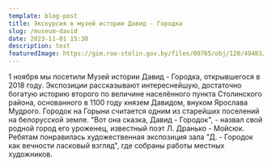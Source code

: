 ```yaml
---
template: blog-post
title: Экскурсия в музей истории Давид - Городка
slug: /museum-david
date: 2023-11-01 15:30
description: test
featuredImage: https://gim.roo-stolin.gov.by/files/00765/obj/120/49483/img/%D0%B8%D0%B7%D0%BE%D0%B1%D1%80%D0%B0%D0%B6%D0%B5%D0%BD%D0%B8%D0%B5_viber_2023-11-02_08-36-54-509.jpg
---
```

1 ноября мы посетили Музей истории Давид - Городка, открывшегося в 2018 году. Экспозиции рассказывают интереснейшую, достаточно богатую историю второго по величине населённого пункта Столинского района, основанного в 1100 году князем Давидом, внуком Ярослава Мудрого. Городок на Горыни считается одним из старейших поселений на белорусской земле. "Вот она сказка, Давид - Городок", - назвал свой родной город его уроженец, известный поэт Л. Дранько - Мойсюк. Ребятам понравилась художественная экспозиция зала "Д. - Городок как вечности ласковый взгляд", где собраны работы местных художников.